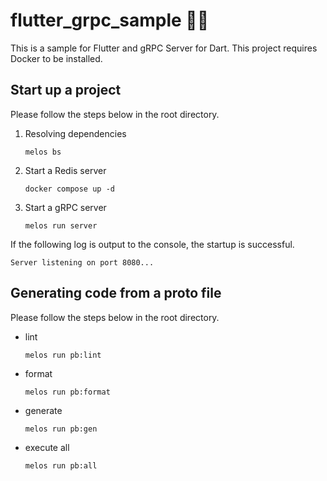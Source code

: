 # flutter_grpc_sample 🚀💙

This is a sample for Flutter and gRPC Server for Dart. This project requires Docker to be installed.

## Start up a project

Please follow the steps below in the root directory.

1. Resolving dependencies

   ```
   melos bs
   ```

2. Start a Redis server

   ```
   docker compose up -d
   ```

3. Start a gRPC server

   ```
   melos run server
   ```

If the following log is output to the console, the startup is successful.

```
Server listening on port 8080...
```

## Generating code from a proto file

Please follow the steps below in the root directory.

- lint
  ```
  melos run pb:lint
  ```
- format
  ```
  melos run pb:format
  ```
- generate
  ```
  melos run pb:gen
  ```
- execute all
  ```
  melos run pb:all
  ```

